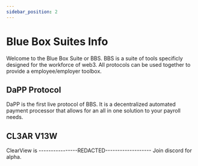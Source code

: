 ```yaml
---
sidebar_position: 2
---
```


# Blue Box Suites Info

Welcome to the Blue Box Suite or BBS. BBS is a suite of tools specificly designed for the workforce of web3. All protocols can be used together to provide a employee/employer toolbox.

## DaPP Protocol

DaPP is the first live protocol of BBS. It is a decentralized automated payment processor that allows for an all in one solution to your payroll needs.

## CL3AR V13W

ClearView is ----------------REDACTED------------------- Join discord for alpha.
